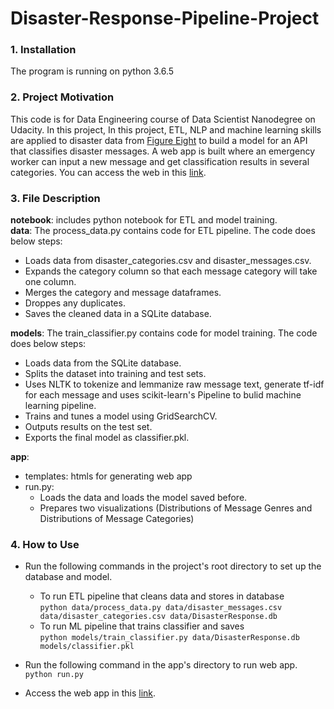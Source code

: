# Disaster-Response-Pipeline-Project
### 1. Installation
The program is running on python 3.6.5

### 2. Project Motivation
This code is for Data Engineering course of Data Scientist Nanodegree on Udacity. In this project, In this project, ETL, NLP and machine learning skills are applied to disaster data from [Figure Eight](https://www.figure-eight.com) to build a model for an API that classifies disaster messages.  A web app is built where an emergency worker can input a new message and get classification results in several categories. You can access the web in this [link](https://view6914b2f4-3001.udacity-student-workspaces.com).

### 3. File Description
**notebook**: includes python notebook for ETL and model training. </br>
**data**: The process_data.py contains code for ETL pipeline. The code does below steps:
* Loads data from disaster_categories.csv and disaster_messages.csv.
* Expands the category column so that each message category will take one column.
* Merges the category and message dataframes.
* Droppes any duplicates.
* Saves the cleaned data in a SQLite database.

**models**: The train_classifier.py contains code for model training. The code does below steps:
* Loads data from the SQLite database.
* Splits the dataset into training and test sets.
* Uses NLTK to tokenize and lemmanize raw message text, generate tf-idf for each message and uses scikit-learn's Pipeline to bulid machine learning pipeline.
* Trains and tunes a model using GridSearchCV.
* Outputs results on the test set.
* Exports the final model as classifier.pkl.

**app**:
* templates: htmls for generating web app
* run.py: 
  * Loads the data and loads the model saved before.
  * Prepares two visualizations (Distributions of Message Genres and Distributions of Message Categories)

### 4. How to Use
* Run the following commands in the project's root directory to set up the database and model.
  * To run ETL pipeline that cleans data and stores in database </br>
        `python data/process_data.py data/disaster_messages.csv data/disaster_categories.csv data/DisasterResponse.db`
  * To run ML pipeline that trains classifier and saves </br>
        `python models/train_classifier.py data/DisasterResponse.db models/classifier.pkl`

* Run the following command in the app's directory to run web app. </br>
    `python run.py`
* Access the web app in this [link](https://view6914b2f4-3001.udacity-student-workspaces.com).
